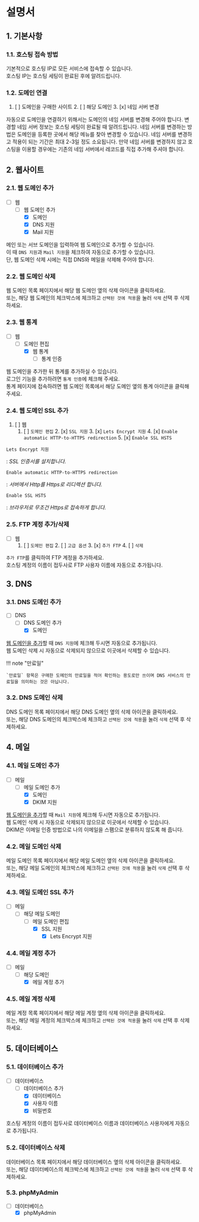 # 설명서

## 1. 기본사항

### 1.1. 호스팅 접속 방법

기본적으로 호스팅 IP로 모든 서비스에 접속할 수 있습니다.   
호스팅 IP는 호스팅 세팅이 완료된 후에 알려드립니다.

### 1.2. 도메인 연결

1. [ ] 도메인을 구매한 사이트
	2. [ ] 해당 도메인
		3. [x] 네임 서버 변경

자동으로 도메인을 연결하기 위해서는 도메인의 네임 서버를 변경해 주어야 합니다. 변경할 네임 서버 정보는 호스팅 세팅이 완료될 때 알려드립니다. 네임 서버를 변경하는 방법은 도메인을 등록한 곳에서 해당 메뉴를 찾아 변경할 수 있습니다. 네임 서버를 변경하고 적용이 되는 기간은 최대 2-3일 정도 소요됩니다. 만약 네임 서버를 변경하지 않고 호스팅을 이용할 경우에는 기존의 네임 서버에서 레코드를 직접 추가해 주셔야 합니다.

## 2. 웹사이트

### 2.1. 웹 도메인 추가

- [ ] 웹
	+ [ ] 웹 도메인 추가
		* [x] 도메인
		* [x] DNS 지원
		* [x] Mail 지원

메인 또는 서브 도메인을 입력하여 웹 도메인으로 추가할 수 있습니다.   
이 때 `DNS 지원`과 `Mail 지원`을 체크하여 자동으로 추가할 수 있습니다.   
단, 웹 도메인 삭제 시에는 직접 DNS와 메일을 삭제해 주어야 합니다.

### 2.2. 웹 도메인 삭제

웹 도메인 목록 페이지에서 해당 웹 도메인 옆의 삭제 아이콘을 클릭하세요.   
또는, 해당 웹 도메인의 체크박스에 체크하고 `선택된 것에 적용`을 눌러 `삭제` 선택 후 삭제하세요.

### 2.3. 웹 통계

- [ ] 웹
	+ [ ] 도메인 편집
		* [x] 웹 통계
			- [ ] 통계 인증

웹 도메인을 추가한 뒤 통계를 추가하실 수 있습니다.   
로그인 기능을 추가하려면 `통계 인증`에 체크해 주세요.   
통계 페이지에 접속하려면 웹 도메인 목록에서 해당 도메인 옆의 통계 아이콘을 클릭해 주세요.

### 2.4. 웹 도메인 SSL 추가

1. [ ] 웹
	1. [ ] `도메인 편집`
    	2. [x] `SSL 지원`
    		3. [x] `Lets Encrypt 지원`
    		4. [x] `Enable automatic HTTP-to-HTTPS redirection`
    		5. [x] `Enable SSL HSTS`

`Lets Encrypt 지원`

: *SSL 인증서를 설치합니다.*

`Enable automatic HTTP-to-HTTPS redirection`

: *서버에서 Http를 Https로 리디렉션 합니다.*

`Enable SSL HSTS`

: *브라우저로 무조건 Https로 접속하게 합니다.*

### 2.5. FTP 계정 추가/삭제

- [ ] 웹
	1. [ ] `도메인 편집`
		2. [ ] `고급 옵션`
			3. [x] `추가 FTP`
				4. [ ] `삭제`

`추가 FTP`를 클릭하여 FTP 계정을 추가하세요.   
호스팅 계정의 이름이 접두사로 FTP 사용자 이름에 자동으로 추가됩니다.

## 3. DNS

### 3.1. DNS 도메인 추가

- [ ] DNS
	+ [ ] DNS 도메인 추가
		* [x] 도메인

[웹 도메인을 추가](#_6)할 때 `DNS 지원`에 체크해 두시면 자동으로 추가됩니다.   
웹 도메인 삭제 시 자동으로 삭제되지 않으므로 이곳에서 삭제할 수 있습니다.   

!!! note "만료일"

	`만료일` 항목은 구매한 도메인의 만료일을 적어 확인하는 용도로만 쓰이며 DNS 서비스의 만료일을 의미하는 것은 아닙니다.

### 3.2. DNS 도메인 삭제

DNS 도메인 목록 페이지에서 해당 DNS 도메인 옆의 삭제 아이콘을 클릭하세요.   
또는, 해당 DNS 도메인의 체크박스에 체크하고 `선택된 것에 적용`을 눌러 `삭제` 선택 후 삭제하세요.

## 4. 메일

### 4.1. 메일 도메인 추가

- [ ] 메일
	+ [ ] 메일 도메인 추가
		* [x] 도메인
		* [x] DKIM 지원

[웹 도메인을 추가](#_6)할 때 `Mail 지원`에 체크해 두시면 자동으로 추가됩니다.   
웹 도메인 삭제 시 자동으로 삭제되지 않으므로 이곳에서 삭제할 수 있습니다.   
DKIM은 이메일 인증 방법으로 나의 이메일을 스팸으로 분류하지 않도록 해 줍니다.

### 4.2. 메일 도메인 삭제

메일 도메인 목록 페이지에서 해당 메일 도메인 옆의 삭제 아이콘을 클릭하세요.   
또는, 해당 메일 도메인의 체크박스에 체크하고 `선택된 것에 적용`을 눌러 `삭제` 선택 후 삭제하세요.

### 4.3. 메일 도메인 SSL 추가

- [ ] 메일
	+ [ ] 해당 메일 도메인
		* [ ] 메일 도메인 편집
			- [x] SSL 지원
				+ [x] Lets Encrypt 지원

### 4.4. 메일 계정 추가

- [ ] 메일
	+ [ ] 해당 도메인
		* [x] 메일 계정 추가

### 4.5. 메일 계정 삭제

메일 계정 목록 페이지에서 해당 메일 계정 옆의 삭제 아이콘을 클릭하세요.   
또는, 해당 메일 계정의 체크박스에 체크하고 `선택된 것에 적용`을 눌러 `삭제` 선택 후 삭제하세요.

## 5. 데이터베이스

### 5.1. 데이터베이스 추가

- [ ] 데이터베이스
	+ [ ] 데이터베이스 추가
		* [x] 데이터베이스
		* [x] 사용자 이름
		* [x] 비밀번호

호스팅 계정의 이름이 접두사로 데이터베이스 이름과 데이터베이스 사용자에게 자동으로 추가됩니다.

### 5.2. 데이터베이스 삭제

데이터베이스 목록 페이지에서 해당 데이터베이스 옆의 삭제 아이콘을 클릭하세요.   
또는, 해당 데이터베이스의 체크박스에 체크하고 `선택된 것에 적용`을 눌러 `삭제` 선택 후 삭제하세요.

### 5.3. phpMyAdmin

- [ ] 데이터베이스
	+ [x] phpMyAdmin
